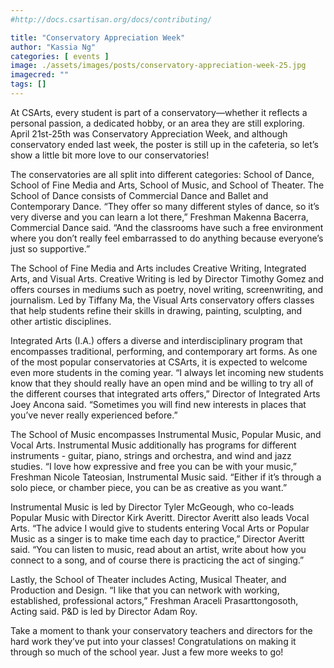```yaml
---
#http://docs.csartisan.org/docs/contributing/

title: "Conservatory Appreciation Week"
author: "Kassia Ng"
categories: [ events ]
image: ./assets/images/posts/conservatory-appreciation-week-25.jpg
imagecred: ""
tags: []
---
```

At CSArts, every student is part of a conservatory—whether it reflects a personal passion, a dedicated hobby, or an area they are still exploring. April 21st-25th was Conservatory Appreciation Week, and although conservatory ended last week, the poster is still up in the cafeteria, so let’s show a little bit more love to our conservatories! 

The conservatories are all split into different categories: School of Dance, School of Fine Media and Arts, School of Music, and School of Theater. The School of Dance consists of Commercial Dance and Ballet and Contemporary Dance. “They offer so many different styles of dance, so it’s very diverse and you can learn a lot there,” Freshman Makenna Bacerra, Commercial Dance said. “And the classrooms have such a free environment where you don’t really feel embarrassed to do anything because everyone’s just so supportive.”

The School of Fine Media and Arts includes Creative Writing, Integrated Arts, and Visual Arts. Creative Writing is led by Director Timothy Gomez and offers courses in mediums such as poetry, novel writing, screenwriting, and journalism. Led by Tiffany Ma, the Visual Arts conservatory offers classes that help students refine their skills in drawing, painting, sculpting, and other artistic disciplines.

Integrated Arts (I.A.) offers a diverse and interdisciplinary program that encompasses traditional, performing, and contemporary art forms. As one of the most popular conservatories at CSArts, it is expected to welcome even more students in the coming year. “I always let incoming new students know that they should really have an open mind and be willing to try all of the different courses that integrated arts offers,” Director of Integrated Arts Joey Ancona said. “Sometimes you will find new interests in places that you’ve never really experienced before.” 

The School of Music encompasses Instrumental Music, Popular Music, and Vocal Arts. Instrumental Music additionally has programs for different instruments - guitar, piano, strings and orchestra, and wind and jazz studies. “I love how expressive and free you can be with your music,” Freshman Nicole Tateosian, Instrumental Music said. “Either if it’s through a solo piece, or chamber piece, you can be as creative as you want.” 

Instrumental Music is led by Director Tyler McGeough, who co-leads Popular Music with Director Kirk Averitt. Director Averitt also leads Vocal Arts. “The advice I would give to students entering Vocal Arts or Popular Music as a singer is to make time each day to practice,” Director Averitt said. “You can listen to music, read about an artist, write about how you connect to a song, and of course there is practicing the act of singing.” 

Lastly, the School of Theater includes Acting, Musical Theater, and Production and Design. “I like that you can network with working, established, professional actors,” Freshman Araceli Prasarttongosoth, Acting said. P&D is led by Director Adam Roy. 

Take a moment to thank your conservatory teachers and directors for the hard work they’ve put into your classes! Congratulations on making it through so much of the school year. Just a few more weeks to go! 